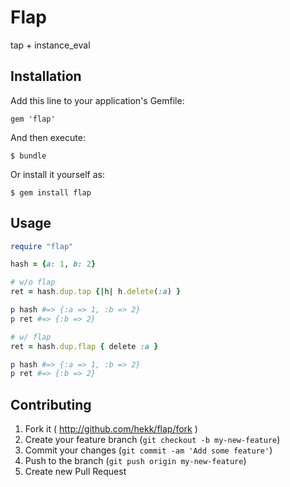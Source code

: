 # Flap

tap + instance_eval

## Installation

Add this line to your application's Gemfile:

    gem 'flap'

And then execute:

    $ bundle

Or install it yourself as:

    $ gem install flap

## Usage

```ruby
require "flap"

hash = {a: 1, b: 2}

# w/o flap
ret = hash.dup.tap {|h| h.delete(:a) }

p hash #=> {:a => 1, :b => 2}
p ret #=> {:b => 2}

# w/ flap
ret = hash.dup.flap { delete :a }

p hash #=> {:a => 1, :b => 2}
p ret #=> {:b => 2}
```

## Contributing

1. Fork it ( http://github.com/hekk/flap/fork )
2. Create your feature branch (`git checkout -b my-new-feature`)
3. Commit your changes (`git commit -am 'Add some feature'`)
4. Push to the branch (`git push origin my-new-feature`)
5. Create new Pull Request
